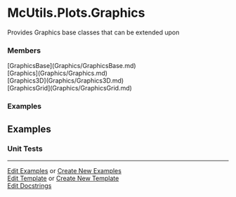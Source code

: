 # <a id="McUtils.Plots.Graphics">McUtils.Plots.Graphics</a>
    
Provides Graphics base classes that can be extended upon

### Members

<div class="container alert alert-secondary bg-light">
  <div class="row">
   <div class="col" markdown="1">
[GraphicsBase](Graphics/GraphicsBase.md)   
</div>
   <div class="col" markdown="1">
[Graphics](Graphics/Graphics.md)   
</div>
   <div class="col" markdown="1">
[Graphics3D](Graphics/Graphics3D.md)   
</div>
</div>
  <div class="row">
   <div class="col" markdown="1">
[GraphicsGrid](Graphics/GraphicsGrid.md)   
</div>
</div>
</div>

### Examples

## Examples


### Unit Tests



___

[Edit Examples](https://github.com/McCoyGroup/McUtils/edit/edit/ci/examples/McUtils/Plots/Graphics.md) or 
[Create New Examples](https://github.com/McCoyGroup/McUtils/new/edit/?filename=ci/examples/McUtils/Plots/Graphics.md) <br/>
[Edit Template](https://github.com/McCoyGroup/McUtils/edit/edit/ci/docs/McUtils/Plots/Graphics.md) or 
[Create New Template](https://github.com/McCoyGroup/McUtils/new/edit/?filename=ci/docs/templates/McUtils/Plots/Graphics.md) <br/>
[Edit Docstrings](https://github.com/McCoyGroup/McUtils/edit/edit/McUtils/Plots/Graphics/__init__.py?message=Update%20Docs)